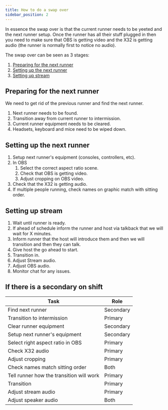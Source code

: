```yaml
---
title: How to do a swap over
sidebar_position: 2
---
```


In essence the swap over is that the current runner needs to be yeeted and the next runner setup. Once the runner has all their stuff plugged in then you need to make sure that OBS is getting video and the X32 is getting audio (the runner is normally first to notice no audio).

The swap over can be seen as 3 stages:

1. [Preparing for the next runner](#preparing-for-the-next-runner)
2. [Setting up the next runner](#setting-up-the-next-runner)
3. [Setting up stream](#setting-up-stream)

## Preparing for the next runner

We need to get rid of the previous runner and find the next runner.

1. Next runner needs to be found.
2. Transition away from current runner to intermission.
3. Current runner equipment needs to be cleared.
4. Headsets, keyboard and mice need to be wiped down.

## Setting up the next runner

1. Setup next runner's equipment (consoles, controllers, etc).
2. In OBS
   1. Select the correct aspect ratio scene.
   2. Check that OBS is getting video.
   3. Adjust cropping on OBS video.
3. Check that the X32 is getting audio.
4. If multiple people running, check names on graphic match with sitting order.

## Setting up stream

1. Wait until runner is ready.
2. If ahead of schedule inform the runner and host via talkback that we will wait for X minutes.
3. Inform runner that the host will introduce them and then we will transition and then they can talk.
4. Give host the go ahead to start.
5. Transition in.
6. Adjust Stream audio.
7. Adjust OBS audio.
8. Monitor chat for any issues.

## If there is a secondary on shift

| Task                                     | Role      |
| ---------------------------------------- | --------- |
| Find next runner                         | Secondary |
| Transition to intermission               | Primary   |
| Clear runner equipment                   | Secondary |
| Setup next runner's equipment            | Secondary |
| Select right aspect ratio in OBS         | Primary   |
| Check X32 audio                          | Primary   |
| Adjust cropping                          | Primary   |
| Check names match sitting order          | Both      |
| Tell runner how the transition will work | Primary   |
| Transition                               | Primary   |
| Adjust stream audio                      | Primary   |
| Adjust speaker audio                     | Both      |
